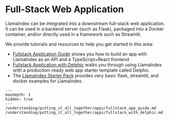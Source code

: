 # Full-Stack Web Application

LlamaIndex can be integrated into a downstream full-stack web application. It can be used in a backend server (such as Flask), packaged into a Docker container, and/or directly used in a framework such as Streamlit.

We provide tutorials and resources to help you get started in this area:

- [Fullstack Application Guide](/understanding/putting_it_all_together/apps/fullstack_app_guide.md) shows you how to build an app with LlamaIndex as an API and a TypeScript+React frontend
- [Fullstack Application with Delphic](/understanding/putting_it_all_together/apps/fullstack_with_delphic.md) walks you through using LlamaIndex with a production-ready web app starter template called Delphic.
- The [LlamaIndex Starter Pack](https://github.com/logan-markewich/llama_index_es_starter_pack) provides very basic flask, streamlit, and docker examples for LlamaIndex.

```{toctree}
---
maxdepth: 1
hidden: true
---
/understanding/putting_it_all_together/apps/fullstack_app_guide.md
/understanding/putting_it_all_together/apps/fullstack_with_delphic.md
```
